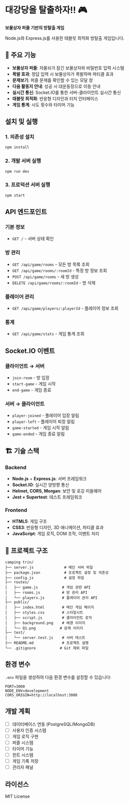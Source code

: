 # 대강당을 탈출하자!! 🎮

**보물상자 퍼즐 기반의 방탈출 게임**

Node.js와 Express.js를 사용한 태블릿 최적화 방탈출 게임입니다.

## 🎯 주요 기능

- **보물상자 퍼즐**: 자물쇠가 잠긴 보물상자와 비밀번호 입력 시스템
- **폭발 효과**: 정답 입력 시 보물상자가 폭발하며 파티클 효과
- **문제보기**: 퍼즐 문제를 확인할 수 있는 모달 창
- **다음 활동지 안내**: 성공 시 대운동장으로 이동 안내
- **실시간 통신**: Socket.IO를 통한 서버-클라이언트 실시간 통신
- **태블릿 최적화**: 반응형 디자인과 터치 인터페이스
- **게임 통계**: 시도 횟수와 타이머 기능

## 설치 및 실행

### 1. 의존성 설치

```bash
npm install
```

### 2. 개발 서버 실행

```bash
npm run dev
```

### 3. 프로덕션 서버 실행

```bash
npm start
```

## API 엔드포인트

### 기본 정보
- `GET /` - 서버 상태 확인

### 방 관리
- `GET /api/game/rooms` - 모든 방 목록 조회
- `GET /api/game/rooms/:roomId` - 특정 방 정보 조회
- `POST /api/game/rooms` - 새 방 생성
- `DELETE /api/game/rooms/:roomId` - 방 삭제

### 플레이어 관리
- `GET /api/game/players/:playerId` - 플레이어 정보 조회

### 통계
- `GET /api/game/stats` - 게임 통계 조회

## Socket.IO 이벤트

### 클라이언트 → 서버
- `join-room` - 방 입장
- `start-game` - 게임 시작
- `end-game` - 게임 종료

### 서버 → 클라이언트
- `player-joined` - 플레이어 입장 알림
- `player-left` - 플레이어 퇴장 알림
- `game-started` - 게임 시작 알림
- `game-ended` - 게임 종료 알림

## 🏗️ 기술 스택

### Backend
- **Node.js** + **Express.js**: 서버 프레임워크
- **Socket.IO**: 실시간 양방향 통신
- **Helmet, CORS, Morgan**: 보안 및 로깅 미들웨어
- **Jest + Supertest**: 테스트 프레임워크

### Frontend
- **HTML5**: 게임 구조
- **CSS3**: 반응형 디자인, 3D 애니메이션, 파티클 효과
- **JavaScript**: 게임 로직, DOM 조작, 이벤트 처리

## 📁 프로젝트 구조

```
camping trin/
├── server.js              # 메인 서버 파일
├── package.json           # 프로젝트 설정 및 의존성
├── config.js              # 설정 파일
├── routes/
│   ├── game.js           # 게임 관련 API
│   ├── rooms.js          # 방 관리 API
│   └── players.js        # 플레이어 관리 API
├── public/
│   ├── index.html        # 메인 게임 페이지
│   ├── styles.css        # 스타일시트
│   ├── script.js         # 클라이언트 로직
│   ├── background.png    # 배경 이미지
│   └── Q1.png           # 문제 이미지
├── test/
│   └── server.test.js    # 서버 테스트
├── README.md             # 프로젝트 설명
└── .gitignore           # Git 제외 파일
```

## 환경 변수

`.env` 파일을 생성하여 다음 환경 변수를 설정할 수 있습니다:

```
PORT=3000
NODE_ENV=development
CORS_ORIGIN=http://localhost:3000
```

## 개발 계획

- [ ] 데이터베이스 연동 (PostgreSQL/MongoDB)
- [ ] 사용자 인증 시스템
- [ ] 게임 로직 구현
- [ ] 퍼즐 시스템
- [ ] 타이머 기능
- [ ] 힌트 시스템
- [ ] 게임 기록 저장
- [ ] 관리자 패널

## 라이선스

MIT License
